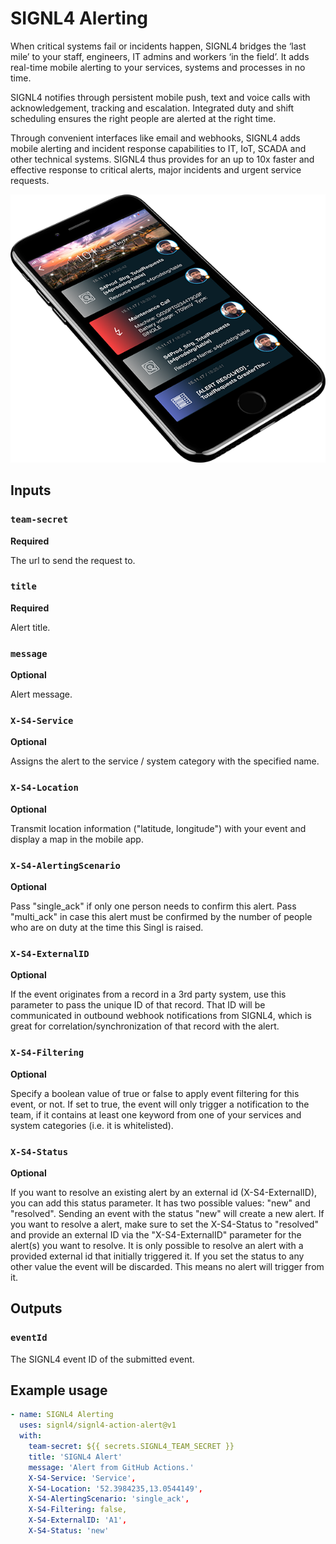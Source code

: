 # SIGNL4 Alerting

When critical systems fail or incidents happen, SIGNL4 bridges the ‘last mile’ to your staff, engineers, IT admins and workers ‘in the field’. It adds real-time mobile alerting to your services, systems and processes in no time.

SIGNL4 notifies through persistent mobile push, text and voice calls with acknowledgement, tracking and escalation. Integrated duty and shift scheduling ensures the right people are alerted at the right time.

Through convenient interfaces like email and webhooks, SIGNL4 adds mobile alerting and incident response capabilities to IT, IoT, SCADA and other technical systems.
SIGNL4 thus provides for an up to 10x faster and effective response to critical alerts, major incidents and urgent service requests.

![SIGNL4 Alert](signl4.png)

## Inputs

### `team-secret`

**Required**

The url to send the request to.

### `title`

**Required**

Alert title.

### `message`

**Optional**

Alert message.

### `X-S4-Service`

**Optional**

Assigns the alert to the service / system category with the specified name.

### `X-S4-Location`

**Optional**

Transmit location information ("latitude, longitude") with your event and display a map in the mobile app.

### `X-S4-AlertingScenario`

**Optional**

Pass "single_ack" if only one person needs to confirm this alert. Pass "multi_ack" in case this alert must be confirmed by the number of people who are on duty at the time this Singl is raised.

### `X-S4-ExternalID`

**Optional**

If the event originates from a record in a 3rd party system, use this parameter to pass the unique ID of that record. That ID will be communicated in outbound webhook notifications from SIGNL4, which is great for correlation/synchronization of that record with the alert.

### `X-S4-Filtering`

**Optional**

Specify a boolean value of true or false to apply event filtering for this event, or not. If set to true, the event will only trigger a notification to the team, if it contains at least one keyword from one of your services and system categories (i.e. it is whitelisted).

### `X-S4-Status`

**Optional**

If you want to resolve an existing alert by an external id (X-S4-ExternalID), you can add this status parameter. It has two possible values: "new" and "resolved". Sending an event with the status "new" will create a new alert. If you want to resolve a alert, make sure to set the X-S4-Status to "resolved" and provide an external ID via the "X-S4-ExternalID" parameter for the alert(s) you want to resolve. It is only possible to resolve an alert with a provided external id that initially triggered it. If you set the status to any other value the event will be discarded. This means no alert will trigger from it.

## Outputs

### `eventId`

The SIGNL4 event ID of the submitted event.

## Example usage

```yaml
- name: SIGNL4 Alerting
  uses: signl4/signl4-action-alert@v1
  with:
    team-secret: ${{ secrets.SIGNL4_TEAM_SECRET }}
    title: 'SIGNL4 Alert'
    message: 'Alert from GitHub Actions.'
    X-S4-Service: 'Service',
    X-S4-Location: '52.3984235,13.0544149',
    X-S4-AlertingScenario: 'single_ack',
    X-S4-Filtering: false,
    X-S4-ExternalID: 'A1',
    X-S4-Status: 'new'
```
